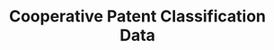 ---
bigquery: https://console.cloud.google.com/bigquery?p=patents-public-data&d=cpc&page=dataset
citation: '“Cooperative Patent Classification” by the EPO and USPTO, for public use. '
contributors: EPO, USPTO
cost: None
description: Cooperative Patent Classification Data contains the scheme and definitions
  of the Cooperative Patent Classification system for classifying patent documents.
  The CPC is the result of a partnership between the EPO and the USPTO in their joint
  effort to develop a common, internationally compatible classification system for
  technical documents, in particular patent publications, which will be used by both
  offices in the patent granting process
documentation: https://www.cooperativepatentclassification.org/cpcSchemeAndDefinitions
last_edit: 04/08/2022, 14:24:12
location: https://www.cooperativepatentclassification.org/index
maintained_by: USPTO, EPO
schema_fields:
- childGroups
- titleFull
- residualReferences
- limitingReferences
- parents
- limiting_references
- ipc_concordant
- breakdown_code
- titlePart
- informative_references
- date_revised
- not_allocatable
- application_references
- additional_only
- title_full
- dateRevised
- definition
- glossary
- sizeCache
- ipcConcordant
- synonyms
- title_part
- status
- residual_references
- child_groups
- informativeReferences
- symbol
- applicationReferences
- breakdownCode
- notAllocatable
- children
- level
shortname: cooperative_patent_classification
tags:
- patents
- science
title: Cooperative Patent Classification Data
uuid: 984374a7-16e9-4b35-9445-458daceb01bf
---